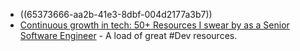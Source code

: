 - ((65373666-aa2b-41e3-8dbf-004d2177a3b7))
- [Continuous growth in tech: 50+ Resources I swear by as a Senior Software Engineer](https://careercutler.substack.com/p/continuous-growth-in-tech-50-resources) - A load of great #Dev resources.